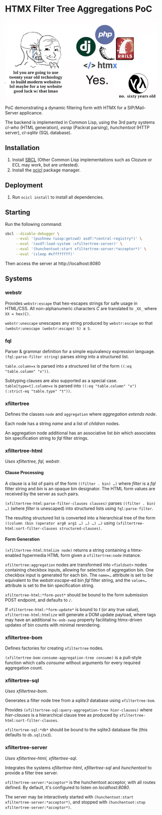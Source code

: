 # HTMX Filter Tree Aggregations PoC

![Meme](doc/htmx-20yearold-meme.png?raw=true "meme image depicting a crying wojak on the left hiding hiding tears beding a smug mask saying 'lol you are going to use twenty year old technology to build modern websites lol maybe for a toy website good luck w/ that lmao', with django, php, rails, htmx logos on the right saying 'Yes.' and a Common Lisp logo in the lower right saying 'no. sixty years old'")

PoC demonstrating a dynamic filtering form with HTMX for a SIP/Mail-Server applicance.

The backend is implemented in Common Lisp, using the 3rd party systems _cl-who_ (HTML generation), _esrap_ (Packrat parsing), _hunchentoot_ (HTTP server), _cl-sqlite_ (SQL database).

## Installation

1. Install [SBCL](http://www.sbcl.org/) (Other Common Lisp implementations such as Clozure or ECL may work, but are untested).
2. Install the [ocicl](https://github.com/ocicl/ocicl/) package manager.

## Deployment

1. Run `ocicl install` to install all dependencies.

## Starting

Run the following command:

```sh
sbcl --disable-debugger \
     --eval '(pushnew (uiop:getcwd) asdf:*central-registry*)' \
     --eval '(asdf:load-system :xfiltertree-server)' \
     --eval '(hunchentoot:start xfiltertree-server:*acceptor*)' \
     --eval '(sleep #xffffffff)'
```

Then access the server at http://localhost:8080

## Systems

### webstr

Provides `webstr:escape` that hex-escapes strings for safe usage in HTML/CSS.
All non-alphanumeric characters _C_ are translated to `_XX_` where `XX = hex(C)`.

`webstr:unescape` unescapes any string produced by `webstr:escape` so that `(webstr:unescape (webstr:escape) S) ≣ S`.

### fql

Parser & grammar definition for a simple equivalency expression language. `(fql:parse-filter string)` parses _string_ into a structured list.

`table.column=x` is parsed into a structured list of the form `((:eq "table.column" "x"))`.

Subtyping clauses are also supported as a special case. `table[type=t].column=x` is parsed into `((:eq "table.column" "x") (:strict-eq "table.type" "t"))`.

### xfiltertree

Defines the classes `node` and `aggregation` where _aggregation extends node_.

Each node has a string _name_ and a list of _children_ nodes.

An aggregation node additional has an associative list _bin_ which associates bin specification string to _fql_ filter strings.

### xfiltertree-html

_Uses xfiltertree, fql, webstr_.

#### Clause Processing

A clause is a list of pairs of the form `((filter . bin) …)` where _filter_ is a _fql_ filter string and _bin_ is an opaque bin designator. The HTML form values are received by the server as such pairs.

`(xfiltertree-html:parse-filter-clauses clauses)` parses `((filter . bin) …)` (where _filter_ is unescaped) into structured lists using `fql:parse-filter`.

The resulting structured list is converted into a hierarchical tree of the form `((column (bin (operator arg0 arg1 …) …) …) …)` using `(xfiltertree-html:sort-filter-clauses structured-clauses)`.

#### Form Generation

`(xfiltertree-html:htmlize node)` returns a string containing a htmx-enabled hypermedia HTML form given a `xfiltertree:node` instance.

`xfiltertree:aggregation` nodes are transformed into `<fieldset>` nodes containing checkbox inputs, allowing for selection of aggregation bin. One checkbox input is generated for each bin. The `name=…` attribute is set to be equivalent to the _webstr:escape_-ed bin _fql_ filter string, and the `value=…` attribute is set to the bin specification string.

`xfiltertree-html:*form-post*` should be bound to the form submission POST endpoint, and defaults to `/`.

If `xfiltertree-html:*form-update*` is bound to _t_ (or any true value), `xfiltertree-html:htmlize` will generate a DOM update payload, where tags may have an additional `hx-oob-swap` property facilitating htmx-driven updates of bin counts with minimal rerendering.

### xfiltertree-bom

Defines factories for creating `xfiltertree` nodes.

`(xfiltertree-bom:consume-aggregation-tree consume)` is a pull-style function which calls _consume_ without arguments for every required aggregation count.

### xfiltertree-sql

_Uses xfiltertree-bom_.

Generates a filter node tree from a _sqlite3_ database using `xfiltertree-bom`.

Provides `(xfiltertree-sql:query-aggregation-tree hier-clauses)` where _hier-clauses_ is a hierarchical clause tree as produced by `xfiltertree-html:sort-filter-clauses`.

`xfiltertree-sql:*db*` should be bound to the sqlite3 database file (this defaults to `db.sqlite3`).

### xfiltertree-server

_Uses xfiltertree-html, xfiltertree-sql_.

Integrates the systems _xfiltertree-html_, _xfiltertree-sql_ and _hunchentoot_ to provide a filter tree server.

`xfiltertree-server:*acceptor*` is the hunchentoot acceptor, with all routes defined. By default, it's configured to listen on _localhost:8080_.

The server may be interactively started with `(hunchentoot:start xfiltertree-server:*acceptor*)`, and stopped with `(hunchentoot:stop xfiltertree-server:*acceptor*)`.

